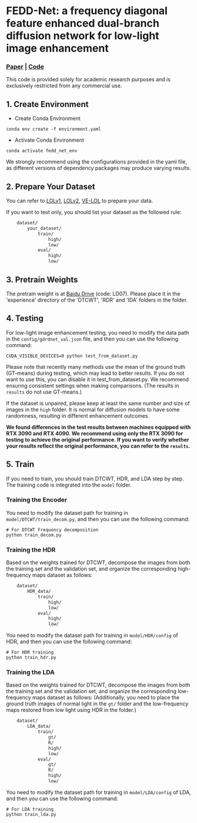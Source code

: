 # FEDD-Net: a frequency diagonal feature enhanced dual-branch diffusion network for low-light image enhancement
### [Paper]() | [Code](https://github.com/CodeSet1/GDRD-Net)

This code is provided solely for academic research purposes and is exclusively restricted from any commercial use.

## 1. Create Environment
- Create Conda Environment
```
conda env create -f environment.yaml
```
- Activate Conda Environment
```
conda activate fedd_net_env
```
We strongly recommend using the configurations provided in the yaml file, as different versions of dependency packages may produce varying results.

## 2. Prepare Your Dataset
You can refer to [LOLv1](https://daooshee.github.io/BMVC2018website/), [LOLv2](https://drive.google.com/file/d/1dzuLCk9_gE2bFF222n3-7GVUlSVHpMYC/view), [VE-LOL](https://flyywh.github.io/IJCV2021LowLight_VELOL/) to prepare your data. 

If you want to test only, you should list your dataset as the followed rule:
```bash
    dataset/
        your_dataset/
            train/
                high/
                low/
            eval/
                high/
                low/
```

## 3. Pretrain Weights
The pretrain weight is at [Baidu Drive](https://pan.baidu.com/s/1EUGgDSsXebBygtw0yniTMA) (code: LD07). Please place it in the 'experience' directory of the 'DTCWT', 'RDR' and 'IDA' folders in the folder.

## 4. Testing
For low-light image enhancement testing, you need to modify the data path in the `config/gdrdnet_val.json` file, and then you can use the following command:
```shell
CUDA_VISIBLE_DEVICES=0 python test_from_dataset.py
```

Please note that recently many methods use the mean of the ground truth (GT-means) during testing, which may lead to better results. If you do not want to use this, you can disable it in test_from_dataset.py. We recommend ensuring consistent settings when making comparisons. (The results in `results` do not use GT-means.)

If the dataset is unpaired, please keep at least the same number and size of images in the `high` folder. It is normal for diffusion models to have some randomness, resulting in different enhancement outcomes.

**We found differences in the test results between machines equipped with RTX 3090 and RTX 4090. We recommend using only the RTX 3090 for testing to achieve the original performance. If you want to verify whether your results reflect the original performance, you can refer to the `results`.**

## 5. Train
If you need to train, you should train DTCWT, HDR, and LDA step by step. The training code is integrated into the `model` folder.

### Training the Encoder
You need to modify the dataset path for training in `model/DTCWT/train_decom.py`, and then you can use the following command:
```shell
# For DTCWT Frequency decomposition
python train_decom.py
```

### Training the HDR
Based on the weights trained for DTCWT, decompose the images from both the training set and the validation set, and organize the corresponding high-frequency maps dataset as follows:
```bash
    dataset/
        HDR_data/
            train/
                high/
                low/
            eval/
                high/
                low/
```
You need to modify the dataset path for training in `model/HDR/config` of HDR, and then you can use the following command:
```shell
# For HDR training
python train_hdr.py
```

### Training the LDA
Based on the weights trained for DTCWT, decompose the images from both the training set and the validation set, and organize the corresponding low-frequency maps dataset as follows:
(Additionally, you need to place the ground truth images of normal light in the `gt/` folder and the low-frequency maps restored from low light using HDR in the folder.)
```bash
    dataset/
        LDA_data/
            train/
                gt/
                R/
                high/
                low/
            eval/
                gt/
                R/
                high/
                low/
```
You need to modify the dataset path for training in `model/LDA/config` of LDA, and then you can use the following command:
```shell
# For LDA training
python train_lda.py
```
 
